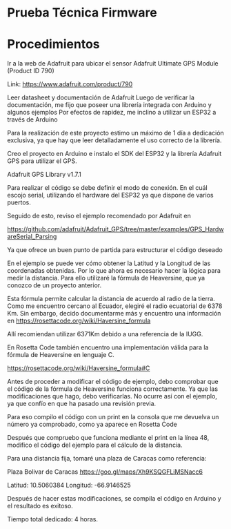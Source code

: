 # Prueba Técnica Firmware

# Procedimientos

Ir a la web de Adafruit para ubicar el sensor Adafruit Ultimate GPS Module (Product ID 790)

Link: https://www.adafruit.com/product/790

Leer datasheet y documentación de Adafruit
Luego de verificar la documentación, me fijo que poseer una librería integrada con Arduino y algunos ejemplos
Por efectos de rapidez, me inclino a utilizar un ESP32 a través de Arduino

Para la realización de este proyecto estimo un máximo de 1 día a dedicación exclusiva, ya que hay que leer detalladamente el uso correcto de la librería.

Creo el proyecto en Arduino e instalo el SDK del ESP32 y la librería Adafruit GPS para utilizar el GPS.

Adafruit GPS Library v1.7.1

Para realizar el código se debe definir el modo de conexión. En el cuál escojo serial, utilizando el hardware del ESP32 ya que dispone de varios puertos.

Seguido de esto, reviso el ejemplo recomendado por Adafruit en

https://github.com/adafruit/Adafruit_GPS/tree/master/examples/GPS_HardwareSerial_Parsing

Ya que ofrece un buen punto de partida para estructurar el código deseado

En el ejemplo se puede ver cómo obtener la Latitud y la Longitud de las coordenadas obtenidas. Por lo que ahora es necesario hacer la lógica para medir la distancia. Para ello utilizaré la fórmula de Heaversine, que ya conozco de un proyecto anterior.

Esta fórmula permite calcular la distancia de acuerdo al radio de la tierra. Como me encuentro cercano al Ecuador, elegiré el radio ecuatorial de 6378 Km. Sin embargo, decido documentarme más y encuentro una información en
https://rosettacode.org/wiki/Haversine_formula

Allí recomiendan utilizar 6371Km debido a una referencia de la IUGG.

En Rosetta Code también encuentro una implementación válida para la fórmula de Heaversine en lenguaje C.

https://rosettacode.org/wiki/Haversine_formula#C

Antes de proceder a modificar el código de ejemplo, debo comprobar que el código de la fórmula de Heaversine funciona correctamente. Ya que las modificaciones que hago, debo verificarlas. No ocurre así con el ejemplo, ya que confío en que ha pasado una revisión previa.

Para eso compilo el código con un print en la consola que me devuelva un número ya comprobado, como ya aparece en Rosetta Code

Después que compruebo que funciona mediante el print en la línea 48, modifico el código del ejemplo para el cálculo de la distancia.

Para una distancia fija, tomaré una plaza de Caracas como referencia:

Plaza Bolivar de Caracas
https://goo.gl/maps/Xh9KSQGFLiMSNacc6

Latitud: 10.5060384
Longitud: -66.9146525

Después de hacer estas modificaciones, se compila el código en Arduino y el resultado es exitoso.

Tiempo total dedicado: 4 horas.
